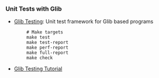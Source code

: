 ### Unit Tests with Glib

-   [Glib
    Testing](https://developer.gnome.org/glib/stable/glib-Testing.html):
    Unit test framework for Glib based programs
```shell
        # Make targets
        make test
        make test-report
        make perf-report
        make full-report
        make check
```
-  [Glib Testing
    Tutorial](https://testbit.eu/23062008-writing-unit-tests-with-glib/)

